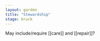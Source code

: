 ```yaml
---  
layout: garden
title: "Stewardship"
stage: bruck
---
```


May include/require [[care]] and [[repair]]?